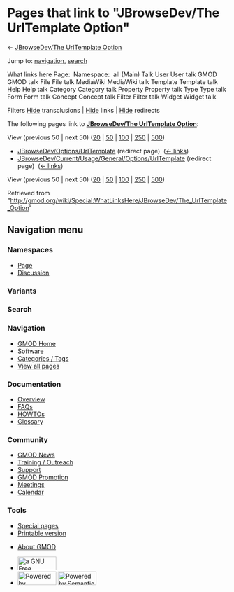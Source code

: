 <div id="mw-page-base" class="noprint">

</div>

<div id="mw-head-base" class="noprint">

</div>

<div id="content" class="mw-body" role="main">

<span id="top"></span>

<div id="mw-js-message" style="display:none;">

</div>



# <span dir="auto">Pages that link to "JBrowseDev/The UrlTemplate Option"</span>

<div id="bodyContent">

<div id="contentSub">

← [JBrowseDev/The UrlTemplate
Option](/wiki/JBrowseDev/The_UrlTemplate_Option "JBrowseDev/The UrlTemplate Option")

</div>

<div id="jump-to-nav" class="mw-jump">

Jump to: [navigation](#mw-navigation), [search](#p-search)

</div>

<div id="mw-content-text">

What links here Page:  Namespace:  all (Main) Talk User User talk GMOD
GMOD talk File File talk MediaWiki MediaWiki talk Template Template talk
Help Help talk Category Category talk Property Property talk Type Type
talk Form Form talk Concept Concept talk Filter Filter talk Widget
Widget talk

Filters
[Hide](/mediawiki/index.php?title=Special:WhatLinksHere/JBrowseDev/The_UrlTemplate_Option&hidetrans=1 "Special:WhatLinksHere/JBrowseDev/The UrlTemplate Option")
transclusions \|
[Hide](/mediawiki/index.php?title=Special:WhatLinksHere/JBrowseDev/The_UrlTemplate_Option&hidelinks=1 "Special:WhatLinksHere/JBrowseDev/The UrlTemplate Option")
links \|
[Hide](/mediawiki/index.php?title=Special:WhatLinksHere/JBrowseDev/The_UrlTemplate_Option&hideredirs=1 "Special:WhatLinksHere/JBrowseDev/The UrlTemplate Option")
redirects

The following pages link to **[JBrowseDev/The UrlTemplate
Option](/wiki/JBrowseDev/The_UrlTemplate_Option "JBrowseDev/The UrlTemplate Option")**:

View (previous 50 \| next 50)
([20](/mediawiki/index.php?title=Special:WhatLinksHere/JBrowseDev/The_UrlTemplate_Option&limit=20 "Special:WhatLinksHere/JBrowseDev/The UrlTemplate Option")
\|
[50](/mediawiki/index.php?title=Special:WhatLinksHere/JBrowseDev/The_UrlTemplate_Option&limit=50 "Special:WhatLinksHere/JBrowseDev/The UrlTemplate Option")
\|
[100](/mediawiki/index.php?title=Special:WhatLinksHere/JBrowseDev/The_UrlTemplate_Option&limit=100 "Special:WhatLinksHere/JBrowseDev/The UrlTemplate Option")
\|
[250](/mediawiki/index.php?title=Special:WhatLinksHere/JBrowseDev/The_UrlTemplate_Option&limit=250 "Special:WhatLinksHere/JBrowseDev/The UrlTemplate Option")
\|
[500](/mediawiki/index.php?title=Special:WhatLinksHere/JBrowseDev/The_UrlTemplate_Option&limit=500 "Special:WhatLinksHere/JBrowseDev/The UrlTemplate Option"))

- [JBrowseDev/Options/UrlTemplate](/mediawiki/index.php?title=JBrowseDev/Options/UrlTemplate&redirect=no "JBrowseDev/Options/UrlTemplate")
  (redirect page) ‎ <span class="mw-whatlinkshere-tools">([←
  links](/mediawiki/index.php?title=Special:WhatLinksHere&target=JBrowseDev%2FOptions%2FUrlTemplate "Special:WhatLinksHere"))</span>
- [JBrowseDev/Current/Usage/General/Options/UrlTemplate](/mediawiki/index.php?title=JBrowseDev/Current/Usage/General/Options/UrlTemplate&redirect=no "JBrowseDev/Current/Usage/General/Options/UrlTemplate")
  (redirect page) ‎ <span class="mw-whatlinkshere-tools">([←
  links](/mediawiki/index.php?title=Special:WhatLinksHere&target=JBrowseDev%2FCurrent%2FUsage%2FGeneral%2FOptions%2FUrlTemplate "Special:WhatLinksHere"))</span>

View (previous 50 \| next 50)
([20](/mediawiki/index.php?title=Special:WhatLinksHere/JBrowseDev/The_UrlTemplate_Option&limit=20 "Special:WhatLinksHere/JBrowseDev/The UrlTemplate Option")
\|
[50](/mediawiki/index.php?title=Special:WhatLinksHere/JBrowseDev/The_UrlTemplate_Option&limit=50 "Special:WhatLinksHere/JBrowseDev/The UrlTemplate Option")
\|
[100](/mediawiki/index.php?title=Special:WhatLinksHere/JBrowseDev/The_UrlTemplate_Option&limit=100 "Special:WhatLinksHere/JBrowseDev/The UrlTemplate Option")
\|
[250](/mediawiki/index.php?title=Special:WhatLinksHere/JBrowseDev/The_UrlTemplate_Option&limit=250 "Special:WhatLinksHere/JBrowseDev/The UrlTemplate Option")
\|
[500](/mediawiki/index.php?title=Special:WhatLinksHere/JBrowseDev/The_UrlTemplate_Option&limit=500 "Special:WhatLinksHere/JBrowseDev/The UrlTemplate Option"))

</div>

<div class="printfooter">

Retrieved from
"<http://gmod.org/wiki/Special:WhatLinksHere/JBrowseDev/The_UrlTemplate_Option>"

</div>

<div id="catlinks" class="catlinks catlinks-allhidden">

</div>

<div class="visualClear">

</div>

</div>

</div>

<div id="mw-navigation">

## Navigation menu

<div id="mw-head">



<div id="left-navigation">

<div id="p-namespaces" class="vectorTabs" role="navigation"
aria-labelledby="p-namespaces-label">

### Namespaces

- <span id="ca-nstab-main"><a href="/wiki/JBrowseDev/The_UrlTemplate_Option" accesskey="c"
  title="View the content page [c]">Page</a></span>
- <span id="ca-talk"><a
  href="/mediawiki/index.php?title=Talk:JBrowseDev/The_UrlTemplate_Option&amp;action=edit&amp;redlink=1"
  accesskey="t"
  title="Discussion about the content page [t]">Discussion</a></span>

</div>

<div id="p-variants" class="vectorMenu emptyPortlet" role="navigation"
aria-labelledby="p-variants-label">

### 

### Variants[](#)

<div class="menu">

</div>

</div>

</div>

<div id="right-navigation">





</div>

<div id="p-search" role="search">

### Search

<div id="simpleSearch">

</div>

</div>

</div>

</div>

<div id="mw-panel">

<div id="p-logo" role="banner">

<a href="/wiki/Main_Page"
style="background-image: url(http://gmod.org/images/GMOD-cogs.png);"
title="Visit the main page"></a>

</div>

<div id="p-Navigation" class="portal" role="navigation"
aria-labelledby="p-Navigation-label">

### Navigation

<div class="body">

- <span id="n-GMOD-Home">[GMOD Home](/wiki/Main_Page)</span>
- <span id="n-Software">[Software](/wiki/GMOD_Components)</span>
- <span id="n-Categories-.2F-Tags">[Categories /
  Tags](/wiki/Categories)</span>
- <span id="n-View-all-pages">[View all
  pages](/wiki/Special:AllPages)</span>

</div>

</div>

<div id="p-Documentation" class="portal" role="navigation"
aria-labelledby="p-Documentation-label">

### Documentation

<div class="body">

- <span id="n-Overview">[Overview](/wiki/Overview)</span>
- <span id="n-FAQs">[FAQs](/wiki/Category:FAQ)</span>
- <span id="n-HOWTOs">[HOWTOs](/wiki/Category:HOWTO)</span>
- <span id="n-Glossary">[Glossary](/wiki/Glossary)</span>

</div>

</div>

<div id="p-Community" class="portal" role="navigation"
aria-labelledby="p-Community-label">

### Community

<div class="body">

- <span id="n-GMOD-News">[GMOD News](/wiki/GMOD_News)</span>
- <span id="n-Training-.2F-Outreach">[Training /
  Outreach](/wiki/Training_and_Outreach)</span>
- <span id="n-Support">[Support](/wiki/Support)</span>
- <span id="n-GMOD-Promotion">[GMOD
  Promotion](/wiki/GMOD_Promotion)</span>
- <span id="n-Meetings">[Meetings](/wiki/Meetings)</span>
- <span id="n-Calendar">[Calendar](/wiki/Calendar)</span>

</div>

</div>

<div id="p-tb" class="portal" role="navigation"
aria-labelledby="p-tb-label">

### Tools

<div class="body">

- <span id="t-specialpages"><a href="/wiki/Special:SpecialPages" accesskey="q"
  title="A list of all special pages [q]">Special pages</a></span>
- <span id="t-print"><a
  href="/mediawiki/index.php?title=Special:WhatLinksHere/JBrowseDev/The_UrlTemplate_Option&amp;printable=yes"
  rel="alternate" accesskey="p"
  title="Printable version of this page [p]">Printable version</a></span>

</div>

</div>

</div>

</div>

<div id="footer" role="contentinfo">

- <span id="footer-places-about">[About
  GMOD](/wiki/GMOD:About "GMOD:About")</span>

<!-- -->

- <span id="footer-copyrightico">[<img src="http://www.gnu.org/graphics/gfdl-logo-small.png" width="88"
  height="31" alt="a GNU Free Documentation License" />](http://www.gnu.org/licenses/fdl-1.3.html)</span>
- <span id="footer-poweredbyico">[<img src="/mediawiki/skins/common/images/poweredby_mediawiki_88x31.png"
  width="88" height="31" alt="Powered by MediaWiki" />](//www.mediawiki.org/)
  [<img
  src="/mediawiki/extensions/SemanticMediaWiki/includes/../resources/images/smw_button.png"
  width="88" height="31" alt="Powered by Semantic MediaWiki" />](https://www.semantic-mediawiki.org/wiki/Semantic_MediaWiki)</span>

<div style="clear:both">

</div>

</div>

